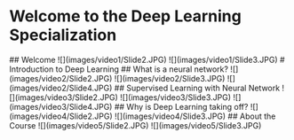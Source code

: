 # Welcome to the Deep Learning Specialization




<a name="welcome" />
## Welcome
![](images/video1/Slide2.JPG)
![](images/video1/Slide3.JPG)

<a name="intro" />
# Introduction to Deep Learning

<a name="whatis" />
## What is a neural network?
![](images/video2/Slide2.JPG)
![](images/video2/Slide3.JPG)
![](images/video2/Slide4.JPG)

<a name="super" />
## Supervised Learning with Neural Network
![](images/video3/Slide2.JPG)
![](images/video3/Slide3.JPG)
![](images/video3/Slide4.JPG)

<a name="deep" />
## Why is Deep Learning taking off?
![](images/video4/Slide2.JPG)
![](images/video4/Slide3.JPG)

<a name="about" />
 ## About the Course
![](images/video5/Slide2.JPG)
![](images/video5/Slide3.JPG)
